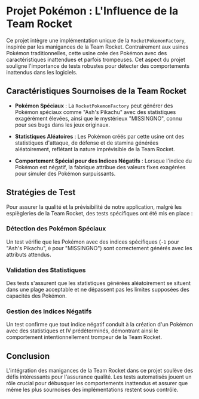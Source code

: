# Projet Pokémon : L'Influence de la Team Rocket

Ce projet intègre une implémentation unique de la `RocketPokemonFactory`, inspirée par les manigances de la Team Rocket. Contrairement aux usines Pokémon traditionnelles, cette usine crée des Pokémon avec des caractéristiques inattendues et parfois trompeuses. Cet aspect du projet souligne l'importance de tests robustes pour détecter des comportements inattendus dans les logiciels.

## Caractéristiques Sournoises de la Team Rocket

- **Pokémon Spéciaux** : La `RocketPokemonFactory` peut générer des Pokémon spéciaux comme "Ash's Pikachu" avec des statistiques exagérément élevées, ainsi que le mystérieux "MISSINGNO", connu pour ses bugs dans les jeux originaux.

- **Statistiques Aléatoires** : Les Pokémon créés par cette usine ont des statistiques d'attaque, de défense et de stamina générées aléatoirement, reflétant la nature imprévisible de la Team Rocket.

- **Comportement Spécial pour des Indices Négatifs** : Lorsque l'indice du Pokémon est négatif, la fabrique attribue des valeurs fixes exagérées pour simuler des Pokémon surpuissants.

## Stratégies de Test

Pour assurer la qualité et la prévisibilité de notre application, malgré les espiègleries de la Team Rocket, des tests spécifiques ont été mis en place :

### Détection des Pokémon Spéciaux

Un test vérifie que les Pokémon avec des indices spécifiques (`-1` pour "Ash's Pikachu", `0` pour "MISSINGNO") sont correctement générés avec les attributs attendus.

### Validation des Statistiques

Des tests s'assurent que les statistiques générées aléatoirement se situent dans une plage acceptable et ne dépassent pas les limites supposées des capacités des Pokémon.

### Gestion des Indices Négatifs

Un test confirme que tout indice négatif conduit à la création d'un Pokémon avec des statistiques et IV prédéterminés, démontrant ainsi le comportement intentionnellement trompeur de la Team Rocket.

## Conclusion

L'intégration des manigances de la Team Rocket dans ce projet soulève des défis intéressants pour l'assurance qualité. Les tests automatisés jouent un rôle crucial pour débusquer les comportements inattendus et assurer que même les plus sournoises des implémentations restent sous contrôle.

